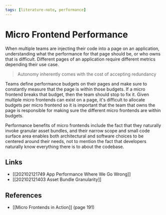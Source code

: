 ```yaml
---
tags: [literature-note, performance]
---
```


# Micro Frontend Performance

When multiple teams are injecting their code into a page on an application, understanding what the performance for that page should be, or who owns that is difficult. Different pages of an application require different metrics depending their use case.

> Autonomy inherently comes with the cost of accepting redundancy

Teams define performance budgets on their pages and make sure to constantly measure that the page is within those budgets. If a micro frontend breaks that budget, then the team should stop to fix it. Given multiple micro frontends can exist on a page, it's difficult to allocate budgets per micro frontend so it is important that the team that owns the page is responsible for making sure the different micro frontends are within budgets.

Performance benefits of micro frontends include the fact that they naturally invoke granular asset bundles, and their narrow scope and small code surface area enables both architectural and software choices to be centered around their needs, not to mention the fact that developers naturally know everything there is to about the codebase.



## Links
- [[202102121749 App Performance Where We Go Wrong]]
-  [[202102121403 Asset Bundle Granularity]]

## References
- [[Micro Frontends in Action]] (page 191)